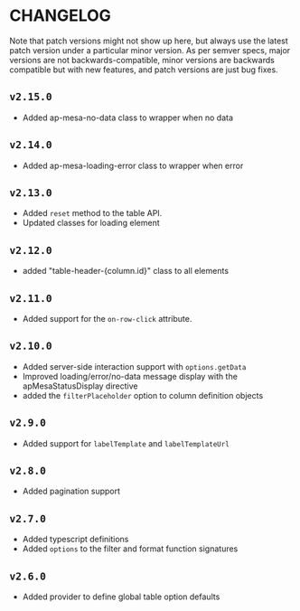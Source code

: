 CHANGELOG
=======================================================

Note that patch versions might not show up here, but always use the latest patch version under a particular minor version.
As per semver specs, major versions are not backwards-compatible, minor versions are backwards compatible but with new features,
and patch versions are just bug fixes.

## `v2.15.0`

- Added ap-mesa-no-data class to wrapper when no data

## `v2.14.0`

- Added ap-mesa-loading-error class to wrapper when error

## `v2.13.0`

- Added `reset` method to the table API.
- Updated classes for loading element


## `v2.12.0`

- added "table-header-{column.id}" class to all <th> elements

## `v2.11.0`

- Added support for the `on-row-click` attribute.

## `v2.10.0`

- Added server-side interaction support with `options.getData`
- Improved loading/error/no-data message display with the apMesaStatusDisplay directive
- added the `filterPlaceholder` option to column definition objects

## `v2.9.0`

- Added support for `labelTemplate` and `labelTemplateUrl`


## `v2.8.0`

- Added pagination support


## `v2.7.0`

- Added typescript definitions
- Added `options` to the filter and format function signatures


## `v2.6.0`

- Added provider to define global table option defaults
